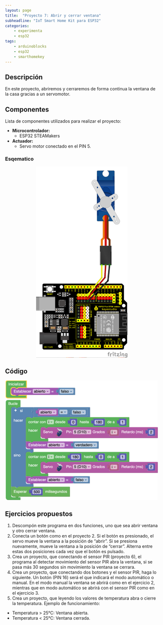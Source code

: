 ```yaml
---
layout: page
title:  "Proyecto 7: Abrir y cerrar ventana"
subheadline: "IoT Smart Home Kit para ESP32"
categories:
    - experimenta
    - esp32
tags:
    - arduinoblocks
    - esp32
    - smarthomekey
---
```


## Descripción
En este proyecto, abriremos y cerraremos de forma continua la ventana de la casa gracias a un servomotor.
## Componentes
Lista de componentes utilizados para realizar el proyecto:
- **Microcontrolador:** 
    - ESP32 STEAMakers
- **Actuador:** 
    - Servo motor conectado en el PIN 5.
    
### Esqematico 
<p align="center">
    <img src="/images/experimenta/esp32/Proyectos/P07_Esquematico.png" alt="Proyecto 1" width="300"/>
</p>

## Código 
<p align="center">
    <img src="/images/experimenta/esp32/Proyectos/Proyecto07.png" alt="Proyecto " width="500"/>
</p>

## Ejercicios propuestos
1.	Descompón este programa en dos funciones, uno que sea abrir ventana y otro cerrar ventana. 
2.	Conecta un botón como en el proyecto 2. Si el botón es presionado, el servo mueve la ventana a la posición de “abrir”. Si se presiona nuevamente, mueve la ventana a la posición de “cerrar”. Alterna entre estas dos posiciones cada vez que el botón es pulsado.
3.	Crea un proyecto, que conectando el sensor PIR (proyecto 6), el programa al detectar movimiento del sensor PIR abra la ventana, si se pasa más 30 segundos sin movimiento la ventana se cerrara. 
4.	Crea un proyecto, que conectando dos botones y el sensor PIR, haga lo siguiente. Un botón (PIN 16) será el que indicará el modo automático o manual. En el modo manual la ventana se abrirá como en el ejercicio 2, mientras que en modo automático se abrirá con el sensor PIR como en el ejercicio 3.
5.	Crea un proyecto, que leyendo los valores de temperatura abra o cierre la temperatura. Ejemplo de funcionamiento: 	
- Temperatura > 25°C: Ventana abierta.
- Temperatura < 25°C: Ventana cerrada.
